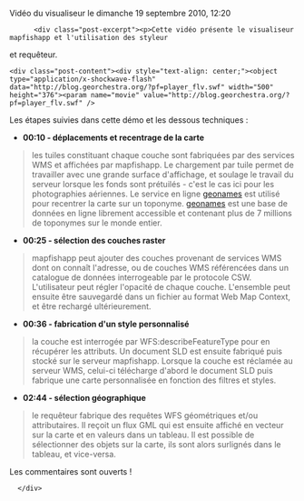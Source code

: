 Vidéo du visualiseur le dimanche 19 septembre 2010, 12:20
    
          <div class="post-excerpt"><p>Cette vidéo présente le visualiseur mapfishapp et l'utilisation des styleur
et requêteur.</p></div>
        
    <div class="post-content"><div style="text-align: center;"><object type="application/x-shockwave-flash" data="http://blog.georchestra.org/?pf=player_flv.swf" width="500" height="376"><param name="movie" value="http://blog.georchestra.org/?pf=player_flv.swf" />
<param name="wmode" value="transparent" />
<param name="allowFullScreen" value="true" />
<param name="FlashVars" value="title=geOrchestra%20:%20visualiseur%20styleur%20requeteur&amp;margin=1&amp;showvolume=1&amp;showtime=1&amp;showfullscreen=1&amp;buttonovercolor=ff9900&amp;slidercolor1=cccccc&amp;slidercolor2=999999&amp;sliderovercolor=0066cc&amp;flv=http://blog.georchestra.org/public/screencasts/mapfishapp.flv&amp;width=400&amp;height=300" /></object></div>
<p>Les étapes suivies dans cette démo et les dessous techniques :</p>
<ul>
<li><strong>00:10 - déplacements et recentrage de la carte</strong></li>
</ul>
<blockquote>
<p>les tuiles constituant chaque couche sont fabriquées par des services WMS et
affichées par mapfishapp. Le chargement par tuile permet de travailler avec une
grande surface d'affichage, et soulage le travail du serveur lorsque les fonds
sont prétuilés - c'est le cas ici pour les photographies aériennes. Le service
en ligne <a href="http://www.geonames.org/">geonames</a> est utilisé pour
recentrer la carte sur un toponyme. <a href="http://www.geonames.org/">geonames</a> est une base de données en ligne
librement accessible et contenant plus de 7 millions de toponymes sur le monde
entier.</p>
</blockquote>
<ul>
<li><strong>00:25 - sélection des couches raster</strong></li>
</ul>
<blockquote>
<p>mapfishapp peut ajouter des couches provenant de services WMS dont on
connaît l'adresse, ou de couches WMS référencées dans un catalogue de données
interrogeable par le protocole CSW. L'utilisateur peut régler l'opacité de
chaque couche. L'ensemble peut ensuite être sauvegardé dans un fichier au
format Web Map Context, et être rechargé ultérieurement.</p>
</blockquote>
<ul>
<li><strong>00:36 - fabrication d'un style personnalisé</strong></li>
</ul>
<blockquote>
<p>la couche est interrogée par WFS:describeFeatureType pour en récupérer les
attributs. Un document SLD est ensuite fabriqué puis stocké sur le serveur
mapfishapp. Lorsque la couche est réclamée au serveur WMS, celui-ci télécharge
d'abord le document SLD puis fabrique une carte personnalisée en fonction des
filtres et styles.</p>
</blockquote>
<ul>
<li><strong>02:44 - sélection géographique</strong></li>
</ul>
<blockquote>
<p>le requêteur fabrique des requêtes WFS géométriques et/ou attributaires. Il
reçoit un flux GML qui est ensuite affiché en vecteur sur la carte et en
valeurs dans un tableau. Il est possible de sélectionner des objets sur la
carte, ils sont alors surlignés dans le tableau, et vice-versa.</p>
</blockquote>
<p>Les commentaires sont ouverts !</p></div>

      </div>